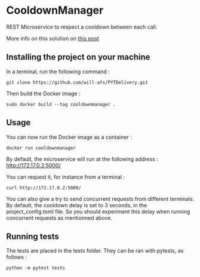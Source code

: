# CooldownManager
REST Microservice to respect a cooldown between each call.

More info on this solution on [this post](https://www.linkedin.com/feed/update/urn:li:activity:6893219171723816960/)

Installing the project on your machine
--------------------------------------
In a terminal, run the following command :

    git clone https://github.com/will-afs/PYTDelivery.git

Then build the Docker image :

    sudo docker build --tag cooldownmanager .

Usage
-----
You can now run the Docker image as a container :

    docker run cooldownmanager

By default, the microservice will run at the following address : http://172.17.0.2:5000/

You can request it, for instance from a terminal :

    curl http://172.17.0.2:5000/

You can also give a try to send concurrent requests from different terminals.
By default, the cooldown delay is set to 3 seconds, in the project_config.toml file.
So you should experiment this delay when running concurrent requests as mentionned above.

Running tests
-------------
The tests are placed in the tests folder. They can be ran with pytests, as follows :

    python -m pytest tests
